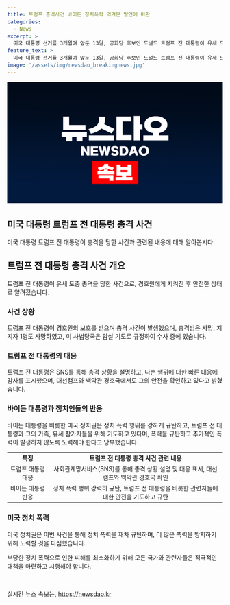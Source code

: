 ```yaml
---
title: 트럼프 총격사건 바이든 정치폭력 역겨운 발언에 비판
categories:
  - News
excerpt: >
  미국 대통령 선거를 3개월여 앞둔 13일, 공화당 후보인 도널드 트럼프 전 대통령이 유세 도중 총격을 당했다. 트럼프는 경호원에 지켜졌고, 경상은 경미한 편이었다. 사건은 암살 시도로 취급되며, 트럼프는 안전한 상태로 밝혔다. 조 바이든 대통령은 이에 대한 대국민 연설을 하며 정치 폭력을 규탄했다. 현재 사법당국이 본격 수사에 착수 중이다. 사건은 미국 정치권에 충격을 주었다. (총 단어수: 105)
feature_text: >
  미국 대통령 선거를 3개월여 앞둔 13일, 공화당 후보인 도널드 트럼프 전 대통령이 유세 도중 총격을 당했다. 트럼프는 경호원에 지켜졌고, 경상은 경미한 편이었다. 사건은 암살 시도로 취급되며, 트럼프는 안전한 상태로 밝혔다. 조 바이든 대통령은 이에 대한 대국민 연설을 하며 정치 폭력을 규탄했다. 현재 사법당국이 본격 수사에 착수 중이다. 사건은 미국 정치권에 충격을 주었다. (총 단어수: 105)
image: '/assets/img/newsdao_breakingnews.jpg'
---
```


<p><img src="/assets/img/newsdao_breakingnews.jpg" alt="cryptoinkorea 속보" /></p>

<h2 data-ke-size="size26">미국 대통령 트럼프 전 대통령 총격 사건</h2>

<p data-ke-size="size16">미국 대통령 트럼프 전 대통령이 총격을 당한 사건과 관련된 내용에 대해 알아봅시다.</p>

<h2 data-ke-size="size24">트럼프 전 대통령 총격 사건 개요</h2>

<p data-ke-size="size16">트럼프 전 대통령이 유세 도중 총격을 당한 사건으로, 경호원에게 지켜진 후 안전한 상태로 알려졌습니다.</p>

<h3>사건 상황</h3>

<p data-ke-size="size16">트럼프 전 대통령이 경호원의 보호를 받으며 총격 사건이 발생했으며, 총격범은 사망, 지지자 1명도 사망하였고, 미 사법당국은 암살 기도로 규정하여 수사 중에 있습니다.</p>

<h3>트럼프 전 대통령의 대응</h3>

<p data-ke-size="size16">트럼프 전 대통령은 SNS를 통해 총격 상황을 설명하고, 나쁜 행위에 대한 빠른 대응에 감사를 표시했으며, 대선캠프와 백악관 경호국에서도 그의 안전을 확인하고 있다고 밝혔습니다.</p>

<h3>바이든 대통령과 정치인들의 반응</h3>

<p data-ke-size="size16">바이든 대통령을 비롯한 미국 정치권은 정치 폭력 행위를 강하게 규탄하고, 트럼프 전 대통령과 그의 가족, 유세 참가자들을 위해 기도하고 있다며, 폭력을 규탄하고 추가적인 폭력이 발생하지 않도록 노력해야 한다고 당부했습니다. </p>

<table>
  <tr>
    <td style="text-align: center; height: 17px;"><b>특징</b></td>
    <td style="text-align: center; height: 17px;"><b>트럼프 전 대통령 총격 사건 관련 내용</b></td>
  </tr>
  <tr>
    <td style="text-align: center; height: 17px;">트럼프 대통령 대응</td>
    <td style="text-align: center; height: 17px;">사회관계망서비스(SNS)를 통해 총격 상황 설명 및 대응 표시, 대선캠프와 백악관 경호국 확인</td>
  </tr>
  <tr>
    <td style="text-align: center; height: 17px;">바이든 대통령 반응</td>
    <td style="text-align: center; height: 17px;">정치 폭력 행위 강력히 규탄, 트럼프 전 대통령을 비롯한 관련자들에 대한 안전을 기도하고 규탄</td>
  </tr>
</table>

<h3>미국 정치 폭력</h3>

<p data-ke-size="size16">미국 정치권은 이번 사건을 통해 정치 폭력을 재차 규탄하며, 더 많은 폭력을 방지하기 위해 노력할 것을 다짐했습니다.</p>

<p>부당한 정치 폭력으로 인한 피해를 최소화하기 위해 모든 국가와 관련자들은 적극적인 대책을 마련하고 시행해야 합니다.</p>

<p data-ke-size="size16">&nbsp;</p>
실시간 뉴스 속보는, <a href="https://newsdao.kr" rel="dofollow">https://newsdao.kr</a>



